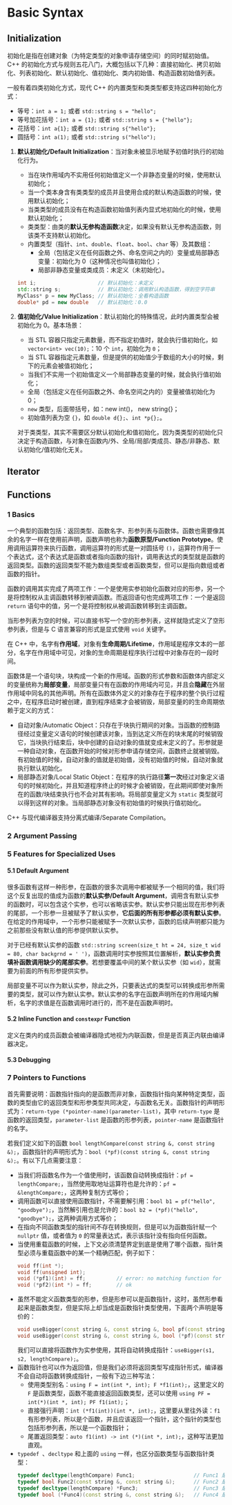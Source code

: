 # Basic Syntax

## Initialization

初始化是指在创建对象（为特定类型的对象申请存储空间）的同时赋初始值。C++ 的初始化方式与规则五花八门，大概包括以下几种：直接初始化、拷贝初始化、列表初始化、默认初始化、值初始化、类内初始值、构造函数初始值列表。

一般有着四类初始化方式，现代 C++ 的内置类型和类类型都支持这四种初始化方式：

- 等号：`int a = 1;` 或者 `std::string s = "hello";`
- 等号加花括号：`int a = {1};` 或者 `std::string s = {"hello"};`
- 花括号：`int a{1};` 或者 `std::string s{"hello"};`
- 圆括号：`int a(1);` 或者 `std::string s("hello");`

1. **默认初始化/Default Initialization**：当对象未被显示地赋予初值时执行的初始化行为。
    - 当在块作用域内不实用任何初始值定义一个非静态变量的时候，使用默认初始化；
    - 当一个类本身含有类类型的成员并且使用合成的默认构造函数的时候，使用默认初始化；
    - 当类类型的成员没有在构造函数初始值列表内显式地初始化的时候，使用默认初始化；
    - 类类型：由类的**默认无参构造函数**决定，如果没有默认无参构造函数，则该类不支持默认初始化。
    - 内置类型（指针、`int`、`double`、`float`、`bool`、`char` 等）及其数组：
        - 全局（包括定义在任何函数之外、命名空间之内的）变量或局部静态变量：初始化为 0（这种情况也叫值初始化）；
        - 局部非静态变量或类成员：未定义（未初始化）。

    ```cpp
    int i;                    // 默认初始化：未定义
    std::string s;            // 默认初始化：调用默认构造函数，得到空字符串
    MyClass* p = new MyClass; // 默认初始化：全看构造函数
    double* pd = new double   // 默认初始化：0.0
    ```

2. **值初始化/Value Initialization**：默认初始化的特殊情况，此时内置类型会被初始化为 0。基本场景：  
    - 当 STL 容器只指定元素数量，而不指定初值时，就会执行值初始化，如 `vector<int> vec(10);`：10 个 `int`，初始化为 `0`；
    - 当 STL 容器指定元素数量，但是提供的初始值少于数组的大小的时候，剩下的元素会被值初始化；
    - 当我们不实用一个初始值定义一个局部静态变量的时候，就会执行值初始化；
    - 全局（包括定义在任何函数之外、命名空间之内的）变量被值初始化为 0；
    - `new` 类型，后面带括号，如：new int()， new string{}；
    - 初始值列表为空 `{}`，如 `double d{};`、`int *p{};`。

    对于类类型，其实不需要区分默认初始化和值初始化，因为类类型的初始化只决定于构造函数，与对象在函数内/外、全局/局部/类成员、静态/非静态、默认初始化/值初始化无关。

## Iterator

## Functions

### 1 Basics

一个典型的函数包括：返回类型、函数名字、形参列表与函数体。函数也需要像其余的名字一样在使用前声明，函数声明也称为**函数原型/Function Prototype**。使用调用运算符来执行函数，调用运算符的形式是一对圆括号 `()`，运算符作用于一个表达式，这个表达式是函数或者指向函数的指针，调用表达式的类型就是函数的返回类型。函数的返回类型不能为数组类型或者函数类型，但可以是指向数组或者函数的指针。

函数的调用其实完成了两项工作：一个是使用实参初始化函数对应的形参，另一个是将控制权从主调函数转移到被调函数。而返回语句也完成两项工作：一个是返回 `return` 语句中的值，另一个是将控制权从被调函数转移到主调函数。

当形参列表为空的时候，可以直接书写一个空的形参列表，这样就隐式定义了空形参列表，但是与 C 语言兼容的形式是显式使用 `void` 关键字。

在 C++ 中，名字有**作用域**，对象有**生命周期/Lifetime**，作用域是程序文本的一部分，名字在作用域中可见，对象的生命周期是程序执行过程中对象存在的一段时间。

函数体是一个语句块，块构成一个新的作用域。函数的形式参数和函数体内部定义的变量统称为**局部变量**，局部变量只有在函数的作用域内可见，并且会**隐藏**在外层作用域中同名的其他声明。所有在函数体外定义的对象存在于程序的整个执行过程之中，在程序启动时被创建，直到程序结束才会被销毁，局部变量的的生命周期依赖于定义的方式：

- 自动对象/Automatic Object：只存在于块执行期间的对象。当函数的控制路径经过变量定义语句的时候创建该对象，当到达定义所在的块末尾的时候销毁它，当块执行结束后，块中创建的自动对象的值就变成未定义的了。形参就是一种自动对象，在函数开始的时候对形参申请存储空间，函数终止就被销毁。有初始值的时候，自动对象的值就是初始值，没有初始值的时候，自动对象就执行默认初始化。
- 局部静态对象/Local Static Object：在程序的执行路径**第一次**经过对象定义语句的时候初始化，并且知道程序终止的时候才会被销毁，在此期间即使对象所在的函数/块结束执行也不会对其有影响。将局部变量定义为 `static` 类型就可以得到这样的对象。当局部静态对象没有初始值的时候执行值初始化。

C++ 与现代编译器支持分离式编译/Separate Compilation。

### 2 Argument Passing



### 5 Features for Specialized Uses

#### 5.1 Default Argument

很多函数有这样一种形参，在函数的很多次调用中都被赋予一个相同的值，我们将这个反复出现的值成为函数的**默认实参/Default Argument**，调用含有默认实参的函数时，可以包含这个实参，也可以省略该实参。默认实参只能出现在形参列表的尾部，一个形参一旦被赋予了默认实参，**它后面的所有形参都必须有默认实参**。在给定的作用域中，一个形参只能被赋予一次默认实参，函数的后续声明都只能为之前那些没有默认值的形参提供默认实参。

对于已经有默认实参的函数 `std::string screen(size_t ht = 24, size_t wid = 80, char backgrnd = ' ')`，函数调用时实参按照其位置解析，**默认实参负责填补函数调用缺少的尾部实参**。若想要覆盖中间的某个默认实参（如 `wid`），就需要为前面的所有形参提供实参。

局部变量不可以作为默认实参，除此之外，只要表达式的类型可以转换成形参所需要的类型，就可以作为默认实参。默认实参的名字在函数声明所在的作用域内解析，名字的求值是在函数调用时进行的，而不是在函数声明时。

#### 5.2 Inline Function and `constexpr` Function

定义在类内的成员函数会被编译器隐式地视为内联函数，但是是否真正内联由编译器决定。

#### 5.3 Debugging

### 7 Pointers to Functions

首先需要说明：函数指针指向的是函数而非对象，函数指针指向某种特定类型，函数的类型由它的返回类型和形参类型共同决定，与函数名无关。函数指针的声明形式为：`return-type (*pointer-name)(parameter-list)`，其中 `return-type` 是函数的返回类型，`parameter-list` 是函数的形参列表，`pointer-name` 是函数指针的名字。

若我们定义如下的函数 `bool lengthCompare(const string &, const string &);`，函数指针的声明形式为：`bool (*pf)(const string &, const string &);`。有以下几点需要注意：

- 当我们将函数名作为一个值使用时，该函数自动转换成指针：`pf = lengthCompare;`，当然使用取地址运算符也是允许的：`pf = &lengthCompare;`，这两种复制方式等价；
- 调用函数可以直接使用函数指针，不需要解引用：`bool b1 = pf("hello", "goodbye");`，当然解引用也是允许的：`bool b2 = (*pf)("hello", "goodbye");`，这两种调用方式等价；
- 在指向不同函数类型的指针间不存在转换规则，但是可以为函数指针赋一个 `nullptr` 值，或者值为 `0` 的常量表达式，表示该指针没有指向任何函数。
- 当使用重载函数的时候，上下文必须清楚界定到底是使用了哪个函数，指针类型必须与重载函数中的某一个精确匹配，例子如下：
    ```cpp 
    void ff(int *);
    void ff(unsigned int);
    void (*pf1)(int) = ff;          // error: no matching function for call to 'ff'
    void (*pf2)(int *) = ff;        // ok
    ```
- 虽然不能定义函数类型的形参，但是形参可以是函数指针，这时，虽然形参看起来是函数类型，但是实际上却当成是函数指针类型使用，下面两个声明是等价的：
    ```cpp
    void useBigger(const string &, const string &, bool pf(const string &, const string &));
    void useBigger(const string &, const string &, bool (*pf)(const string &, const string &));
    ```
    我们可以直接将函数作为实参使用，其将自动转换成指针：`useBigger(s1, s2, lengthCompare);`。
- 函数指针也可以作为返回值，但是我们必须将返回类型写成指针形式，编译器不会自动将函数转换成指针，一般有下边三种写法：
    - 使用类型别名：`using F = int(int *, int); F *f1(int);`，这里定义的 `F` 是函数类型，函数不能直接返回函数类型，还可以使用 `using PF = int(*)(int *, int); PF f1(int);`；
    - 直接强行声明：`int (*f1(int))(int *, int);`，这里要从里往外读：`f1` 有形参列表，所以是个函数，并且应该返回一个指针，这个指针的类型也包括形参列表，所以是一个函数指针；
    - 尾置返回类型：`auto f1(int) -> int (*)(int *, int);`，这种写法更加直观。
- `typedef `、`decltype` 和上面的 `using` 一样，也区分函数类型与函数指针类型：
    ```cpp
    typedef decltype(lengthCompare) Func1;                   // Func1 是函数类型
    typedef bool Func2(const string &, const string &);      // Func2 是函数类型
    typedef decltype(lengthCompare) *Func3;                  // Func3 是函数指针类型    
    typedef bool (*Func4)(const string &, const string &);   // Func4 是函数指针类型
    ```
    

